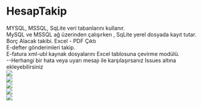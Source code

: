 # HesapTakip
MYSQL, MSSQL, SqLite veri tabanlarını kullanır. <br>
MySQL ve MSSQL ağ üzerinden çalışırken , SqLite yerel dosyada kayıt tutar. <br>
Borç Alacak takibi. Excel - PDF Çıktı<br>
E-defter gönderimleri takip. <br>
E-fatura xml-ubl kaynak dosyalarını Excel tablosuna çevirme modülü. <br>
--Herhangi bir hata veya uyarı mesajı ile karşılaşırsanız Issues altına ekleyebilirsiniz<br>
<img src="https://i.imgur.com/ptMd70r.png"><br>
<img src="https://i.imgur.com/HiCMTVR.png"><br>
<img src="https://i.imgur.com/hzeOXfa.png"><br>
<img src="https://i.imgur.com/qGdZBG2.png"><br>
<img src="https://i.imgur.com/1UUnfx9.png"><br>


